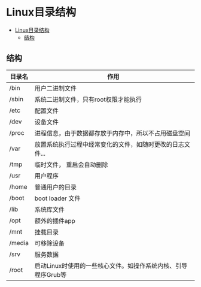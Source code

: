 # Linux目录结构

<!-- TOC -->

- [Linux目录结构](#linux%e7%9b%ae%e5%bd%95%e7%bb%93%e6%9e%84)
  - [结构](#%e7%bb%93%e6%9e%84)

<!-- /TOC -->

## 结构

| 目录名 | 作用                                                          |
| ------ | ------------------------------------------------------------- |
| /bin   | 用户二进制文件                                                |
| /sbin  | 系统二进制文件，只有root权限才能执行                          |
| /etc   | 配置文件                                                      |
| /dev   | 设备文件                                                      |
| /proc  | 进程信息，由于数据都存放于内存中，所以不占用磁盘空间          |
| /var   | 放置系统执行过程中经常变化的文件，如随时更改的日志文件...     |
| /tmp   | 临时文件， 重启会自动删除                                     |
| /usr   | 用户程序                                                      |
| /home  | 普通用户的目录                                                |
| /boot  | boot loader 文件                                              |
| /lib   | 系统库文件                                                    |
| /opt   | 额外的插件app                                                 |
| /mnt   | 挂载目录                                                      |
| /media | 可移除设备                                                    |
| /srv   | 服务数据                                                      |
| /root  | 启动Linux时使用的一些核心文件。如操作系统内核、引导程序Grub等 |

